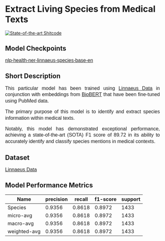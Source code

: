 # Extract Living Species from Medical Texts
[![State-of-the-art Shitcode](https://img.shields.io/badge/State_of_the_Art-Named_Entity_Recognition_(NER)_on_Linnaeus-blue)](https://paperswithcode.com/sota/named-entity-recognition-on-linnaeus)

## Model Checkpoints

<p><span style="font-family: &quot;IBM Plex Sans&quot;, sans-serif; font-size: 16px;"><a href="https://huggingface.co/aimped/nlp-health-ner-linnaeus-species-base-en">nlp-health-ner-linnaeus-species-base-en</a></span></p>

## Short Description

<p style="text-align: justify; line-height: 1.3;"><span style="font-family: &quot;IBM Plex Sans&quot;, sans-serif; font-size: 16px;">This particular model has been trained using <a href="https://linnaeus.sourceforge.net/">Linnaeus Data</a> in conjunction with embeddings from <a href="https://github.com/dmis-lab/biobert">BioBERT</a> that have been fine-tuned using PubMed data. </span></p>
<p style="text-align: justify; line-height: 1.3;"><span style="font-family: &quot;IBM Plex Sans&quot;, sans-serif; font-size: 16px;">The primary purpose of this model is to identify and extract species information within medical texts. </span></p>
<p style="text-align: justify; line-height: 1.3;"><span style="font-family: &quot;IBM Plex Sans&quot;, sans-serif; font-size: 16px;">Notably, this model has demonstrated exceptional performance, achieving a state-of-the-art (SOTA) F1 score of 89.72 in its ability to accurately identify and classify species mentions in medical contexts.</span></p>

## Dataset

<p><span style="font-family: &quot;IBM Plex Sans&quot;, sans-serif; font-size: 16px;"><a href="https://github.com/cambridgeltl/MTL-Bioinformatics-2016/tree/master/data">Linnaeus Data</a></span></p>

## Model Performance Metrics

| Name         | precision | recall | f1-score | support |
|--------------|-----------|--------|----------|---------|
| Species      | 0.9356    | 0.8618 | 0.8972   | 1433    |
| micro-avg    | 0.9356    | 0.8618 | 0.8972   | 1433    |
| macro-avg    | 0.9356    | 0.8618 | 0.8972   | 1433    |
| weighted-avg | 0.9356    | 0.8618 | 0.8972   | 1433    |

 